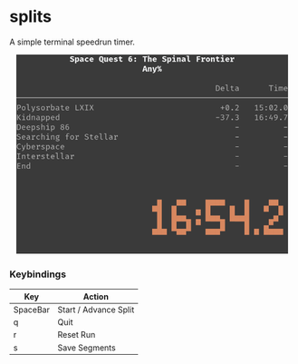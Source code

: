 # splits

A simple terminal speedrun timer.

<p align="center"><img src="./examples/example.png" width=480></p>

### Keybindings

| Key | Action |
| --- | --- |
| SpaceBar | Start / Advance Split |
| q | Quit |
| r | Reset Run |
| s | Save Segments |
